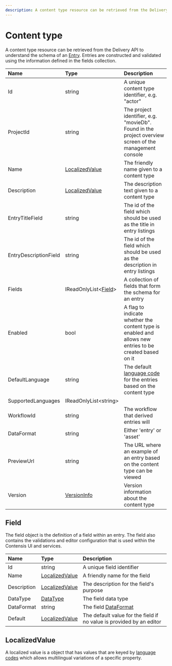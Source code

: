 ```yaml
---
description: A content type resource can be retrieved from the Delivery API to understand the schema of an Entry.
---
```

# Content type

A content type resource can be retrieved from the Delivery API to understand the schema of an [Entry](entry.md). Entries are constructed and validated using the information defined in the fields collection.

| Name | Type | Description |
| :--- | :--- | :---------- |
| Id | string | A unique content type identifier, e.g. "actor" |
| ProjectId | string | The project identifier, e.g. "movieDb". Found in the project overview screen of the management console |
| Name | [LocalizedValue](#localizedvalue)  | The friendly name given to a content type |
| Description | [LocalizedValue](#localizedvalue) | The description text given to a content type |
| EntryTitleField | string  | The id of the field which should be used as the title in entry listings |
| EntryDescriptionField | string  | The id of the field which should be used as the description in entry listings |
| Fields | IReadOnlyList<[Field](#field)> | A collection of fields that form the schema for an entry |
| Enabled | bool | A flag to indicate whether the content type is enabled and allows new entries to be created based on it |
| DefaultLanguage | string | The default [language code](/key-concepts/localization.md) for the entries based on the content type |
| SupportedLanguages | IReadOnlyList&lt;string&gt; |  |
| WorkflowId | string | The workflow that derived entries will  |
| DataFormat | string | Either 'entry' or 'asset' |
| PreviewUrl | string | The URL where an example of an entry based on the content type can be viewed |
| Version | [VersionInfo](/model/versioninfo.md) | Version information about the content type |

## Field

The field object is the definition of a field within an entry. The field also contains the validations and editor configuration that is used within the Contensis UI and services.

| Name | Type | Description |
| :--- | :--- | :---------- |
| Id | string | A unique field identifier |
| Name | [LocalizedValue](#localizedvalue) | A friendly name for the field |
| Description | [LocalizedValue](#localizedvalue) | The description for the field's purpose |
| DataType | [DataType](/key-concepts/data-types.md) | The field data type |
| DataFormat | string | The field [DataFormat](/key-concepts/data-format.md) |
| Default | [LocalizedValue](#localizedvalue) | The default value for the field if no value is provided by an editor |

<!--- | Validations | `object` | The validations that will be performed on the field when the entry is either created or updated |
| Editor | Editor | Configuration for the Contensis entry editor | --->

## LocalizedValue

A localized value is a object that has values that are keyed by [language codes](/key-concepts/localization.md) which allows multilingual variations of a specific property.
